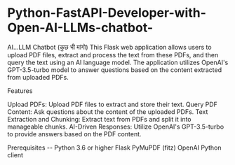 # Python-FastAPI-Developer-with-Open-AI-LLMs-chatbot-
AI...LLM Chatbot (कुछ भी मांगो)
This Flask web application allows users to upload PDF files, extract and process the text from these PDFs, and then query the text using an AI language model. The application utilizes OpenAI's GPT-3.5-turbo model to answer questions based on the content extracted from uploaded PDFs.


Features

Upload PDFs: 
Upload PDF files to extract and store their text.
Query PDF Content: 
Ask questions about the content of the uploaded PDFs.
Text Extraction and Chunking:
Extract text from PDFs and split it into manageable chunks.
AI-Driven Responses:
Utilize OpenAI's GPT-3.5-turbo to provide answers based on the PDF content.


Prerequisites --
Python 3.6 or higher
Flask
PyMuPDF (fitz)
OpenAI Python client
